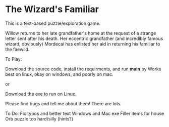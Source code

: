 # The Wizard's Familiar
 This is a text-based puzzle/exploration game. 
 
 Willow returns to her late grandfather's home at the request of a strange letter sent after his death. Her eccentric grandfather (and incredibly famous wizard, obviously) Mordecai has enlisted her aid in returning his familiar to the faewild.

To Play: 

Download the source code, install the requirments, and run __main__.py
Works best on linux, okay on windows, and poorly on mac.

or

Download the exe to run on Linux. 

Please find bugs and tell me about them! There are lots. 

To Do:
Fix typos and better text
Windows and Mac exe
Filler items for house
Orb puzzle too hard/silly (hints?)
